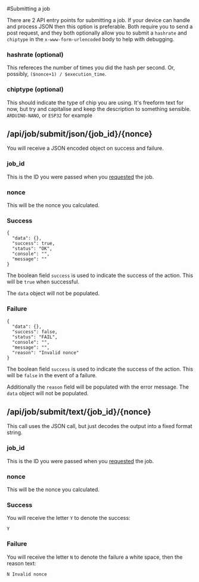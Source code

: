 #Submitting a job

There are 2 API entry points for submitting a job. If your device can handle and process JSON then this option is preferable. Both require you to send a post request, and they both optionally allow you to submit a `hashrate` and `chiptype` in the `x-www-form-urlencoded` body to help with debugging.

### hashrate (optional)

This refereces the number of times you did the hash per second. Or, possibly, `($nonce+1) / $execution_time`.

### chiptype (optional)

This should indicate the type of chip you are using. It's freeform text for now, but try and capitalise and keep the description to something sensible. `ARDUINO-NANO`, or `ESP32` for example

## /api/job/submit/json/{job_id}/{nonce}

You will receive a JSON encoded object on success and failure.

### job_id

This is the ID you were passed when you [requested](/wiki/api/job/request) the job.

### nonce

This will be the nonce you calculated.

### Success

```language-json
{
  "data": {},
  "success": true,
  "status": "OK",
  "console": "",
  "message": ""
}
```

The boolean field `success` is used to indicate the success of the action. This will be `true` when successful.

The `data` object will not be populated.

### Failure

```language-json
{
  "data": {},
  "success": false,
  "status": "FAIL",
  "console": "",
  "message": "",
  "reason": "Invalid nonce"
}
```

The boolean field `success` is used to indicate the success of the action. This will be `false` in the event of a failure. 

Additionally the `reason` field will be populated with the error message. The `data` object will not be populated.


## /api/job/submit/text/{job_id}/{nonce}

This call uses the JSON call, but just decodes the output into a fixed format string. 

### job_id

This is the ID you were passed when you [requested](/wiki/api/job/request) the job.

### nonce

This will be the nonce you calculated.

### Success

You will receive the letter `Y` to denote the success:

```language-console
Y
```

### Failure

You will receive the letter `N` to denote the failure a white space, then the reason text:

```language-console
N Invalid nonce 
```

